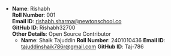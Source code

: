 - **Name**: Rishabh  
  **Roll Number**: 001  
  **Email ID**: rishabh.sharma@newtonschool.co   
  **GitHub ID**: Rishabh32700   
  **Other Details**: Open Source Contributor
  - **Name**: Shaik Tajuddin
  **Roll Number**: 2401010436
  **Email ID**: tajuddinshaik786r@gmail.com
  **GitHub ID**: Taj-786
